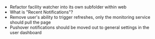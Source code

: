 - Refactor facility watcher into its own subfolder within web
- What is "Recent Notifications"?
- Remove user's ability to trigger refreshes, only the monitoring service should pull the page
- Pushover notifications should be moved out to general settings in the user dashboard